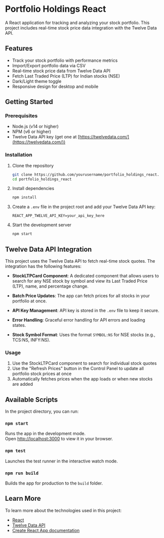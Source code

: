 # Portfolio Holdings React

A React application for tracking and analyzing your stock portfolio. This project includes real-time stock price data integration with the Twelve Data API.

## Features

- Track your stock portfolio with performance metrics
- Import/Export portfolio data via CSV
- Real-time stock price data from Twelve Data API
- Fetch Last Traded Price (LTP) for Indian stocks (NSE)
- Dark/Light theme toggle
- Responsive design for desktop and mobile

## Getting Started

### Prerequisites

- Node.js (v14 or higher)
- NPM (v6 or higher)
- Twelve Data API key (get one at [https://twelvedata.com/](https://twelvedata.com/))

### Installation

1. Clone the repository
   ```bash
   git clone https://github.com/yourusername/portfolio_holdings_react.git
   cd portfolio_holdings_react
   ```

2. Install dependencies
   ```bash
   npm install
   ```

3. Create a `.env` file in the project root and add your Twelve Data API key:
   ```
   REACT_APP_TWELVE_API_KEY=your_api_key_here
   ```

4. Start the development server
   ```bash
   npm start
   ```

## Twelve Data API Integration

This project uses the Twelve Data API to fetch real-time stock quotes. The integration has the following features:

- **StockLTPCard Component**: A dedicated component that allows users to search for any NSE stock by symbol and view its Last Traded Price (LTP), name, and percentage change.

- **Batch Price Updates**: The app can fetch prices for all stocks in your portfolio at once.

- **API Key Management**: API key is stored in the `.env` file to keep it secure.

- **Error Handling**: Graceful error handling for API errors and loading states.

- **Stock Symbol Format**: Uses the format `SYMBOL:NS` for NSE stocks (e.g., TCS:NS, INFY:NS).

### Usage

1. Use the StockLTPCard component to search for individual stock quotes
2. Use the "Refresh Prices" button in the Control Panel to update all portfolio stock prices at once
3. Automatically fetches prices when the app loads or when new stocks are added

## Available Scripts

In the project directory, you can run:

### `npm start`

Runs the app in the development mode.\
Open [http://localhost:3000](http://localhost:3000) to view it in your browser.

### `npm test`

Launches the test runner in the interactive watch mode.

### `npm run build`

Builds the app for production to the `build` folder.

## Learn More

To learn more about the technologies used in this project:

- [React](https://reactjs.org/)
- [Twelve Data API](https://twelvedata.com/docs)
- [Create React App documentation](https://facebook.github.io/create-react-app/docs/getting-started)
